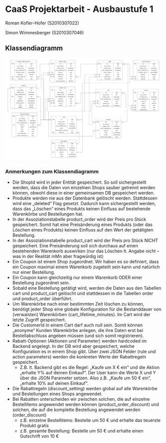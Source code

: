 ﻿# CaaS Projektarbeit - Ausbaustufe 1

Roman Kofler-Hofer (S2010307022)

Simon Wimmesberger (S2010307046)

<div style="page-break-after: always;"></div>

## Klassendiagramm

![class diagram](./assets/CaaS%20ER%20diagram.png)

### Anmerkungen zum Klassendiagramm

* Die ShopId wird in jeder Entität gespeichert. So soll sichergestellt werden, dass die Daten von einzelnen Shops sauber getrennt werden können, obwohl diese in einer gemeinsamen DB gespeichert werden.
* Produkte werden nie aus der Datenbank gelöscht werden. Stattdessen wird eine „deleted“ Flag gesetzt. Dadurch kann sichergestellt werden, dass das „Löschen“ eines Produkts keinen Einfluss auf bestehende Warenkörbe und Bestellungen hat.
* In der Assoziationstabelle product_order wird der Preis pro Stück gespeichert. Somit hat eine Preisänderung eines Produkts (oder das Löschen eines Produkts) keinen Einfluss auf den Wert der getätigten Bestellung.
* In der Assoziationstabelle product_cart wird der Preis pro Stück NICHT gespeichert. Eine Preisänderung soll sich durchaus auf einen bestehenden Warenkorb auswirken (nur das Löschen lt. Angabe nicht – was in der Realität mMn aber fragwürdig ist)
* Ein Coupon ist einem Shop zugeordnet. Wir haben es so definiert, dass ein Coupon maximal einem Warenkorb zugeteilt sein kann und natürlich nur einer Bestellung.
* Ein Coupon kann gleichzeitig nur einem Warenkorb ODER einer Bestellung zugeordnet sein.
* Sobald eine Bestellung getätigt wird, werden die Daten aus den Tabellen cart und product_cart gelöscht und stattdessen in die Tabellen order und product_order überführt.
* Um Warenkörbe nach einer bestimmten Zeit löschen zu können, benötigt jeder Shop eine globale Konfiguration für die Bestanddauer von (verwaisten) Warenkörben (cart_lifetime_minutes). Im Cart wird der letzte Zugriff gespeichert.
* Die CustomerId in einem Cart darf auch null sein. Somit können „anonyme“ Kunden Warenkörbe anlegen, die ihre Daten erst bei Bestellabschluss angeben müssen (und sich somit registrieren).
* Rabatt-Optionen (Aktionen und Parameter) werden hardcoded im Backend angelegt. In der DB wird aber gespeichert, welche Konfiguration es in einem Shop gibt. Über zwei JSON Felder (rule und action parameters) werden die konkreten Werte der Rabattregeln gespeichert.
  * Z.B. lt. Backend gibt es die Regel: „Kaufe um X € ein“ und die Aktion „erhalte Y% auf deinen Einkauf“. Der User kann die Werte X und Y über die JSON Parameter setzen. Also z.B. „Kaufe um 50 € ein“, „erhalte 10% auf deinen Einkauf“.
* Die Rabattregeln (discount_setting) werden global auf alle Warenkörbe und Bestellungen eines Shops angewendet.
* Bei Rabatten unterscheiden wir zwischen solchen, die auf einzelne Bestellitems angewendet werden können (product_order_discount) und solchen, die auf die komplette Bestellung angewendet werden (order_discount)
  * z.B. einzelne Bestellitems: Bestelle um 50 € und erhalte das teuerste Produkt gratis
  * z.B. gesamte Bestellung: Bestelle um 50 € und erhalte einen Gutschrift von 10 €
